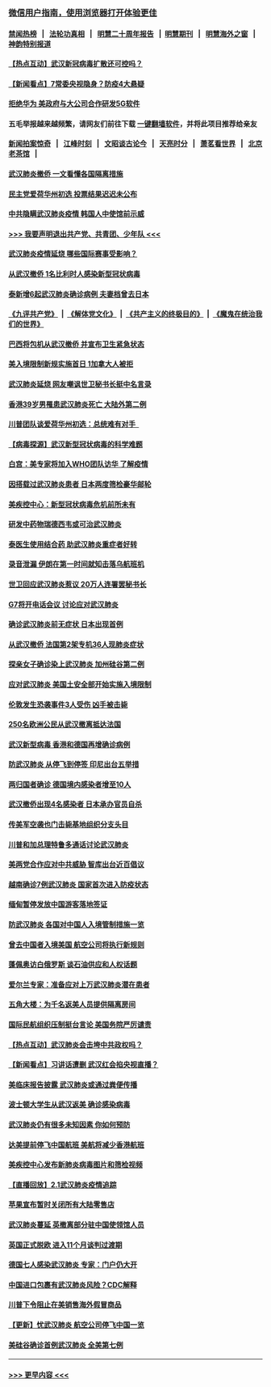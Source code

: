 ### [微信用户指南，使用浏览器打开体验更佳](https://github.com/gfw-breaker/banned-news1/blob/master/indexes/wechat-guide.md?t=0)
#### [禁闻热榜](热点新闻.md?t=0)  &nbsp;&nbsp;|&nbsp;&nbsp; [法轮功真相](https://github.com/gfw-breaker/truth/blob/master/README.md?t=0) &nbsp;&nbsp;|&nbsp;&nbsp; [明慧二十周年报告](https://github.com/gfw-breaker/mh-reports/blob/master/README.md?t=0) &nbsp;&nbsp;|&nbsp;&nbsp;[明慧期刊](https://github.com/gfw-breaker/mh-qikan) &nbsp;&nbsp;|&nbsp;&nbsp; [明慧海外之窗](https://github.com/gfw-breaker/mh-news/blob/master/README.md?t=0) &nbsp;&nbsp;|&nbsp;&nbsp; [神韵特别报道](https://github.com/gfw-breaker/mh-news/blob/master/shenyun.md?t=0)
#### [【热点互动】武汉新冠病毒扩散还可控吗？](../pages/nsc418/n11844750.md?t=02051301) 
#### [【新闻看点】7常委央视隐身？防疫4大悬疑](../pages/nsc418/n11844611.md?t=02051301) 
#### [拒绝华为 美政府与大公司合作研发5G软件](../pages/nsc418/n11844625.md?t=02051301) 
#### 五毛举报越来越频繁，请网友们前往下载 [一键翻墙软件](https://github.com/gfw-breaker/ssr-accounts)，并将此项目推荐给亲友
#### [新闻拍案惊奇](https://github.com/gfw-breaker/banned-news1/blob/master/pages/link4.md) &nbsp;&nbsp;|&nbsp;&nbsp; [江峰时刻](https://github.com/gfw-breaker/banned-news1/blob/master/pages/link4.md) &nbsp;&nbsp;|&nbsp;&nbsp; [文昭谈古论今](https://github.com/gfw-breaker/banned-news1/blob/master/pages/link4.md) &nbsp;&nbsp;|&nbsp;&nbsp; [天亮时分](https://github.com/gfw-breaker/banned-news1/blob/master/pages/link4.md) &nbsp;&nbsp;|&nbsp;&nbsp; [萧茗看世界](https://github.com/gfw-breaker/banned-news1/blob/master/pages/link4.md) &nbsp;&nbsp;|&nbsp;&nbsp; [北京老茶馆](https://github.com/gfw-breaker/banned-news1/blob/master/pages/link4.md) &nbsp;&nbsp;|&nbsp;&nbsp; 
#### [武汉肺炎撤侨 一文看懂各国隔离措施](../pages/nsc418/n11844216.md?t=02051301) 
#### [民主党爱荷华州初选 投票结果迟迟未公布](../pages/nsc418/n11844207.md?t=02051301) 
#### [中共隐瞒武汉肺炎疫情 韩国人中使馆前示威](../pages/nsc418/n11844084.md?t=02051301) 
#### [>>> 我要声明退出共产党、共青团、少年队 <<<](https://github.com/begood0513/goodnews/blob/master/quit/letter.md) 
#### [武汉肺炎疫情延烧 哪些国际赛事受影响？](../pages/nsc418/n11843958.md?t=02051301) 
#### [从武汉撤侨 1名比利时人感染新型冠状病毒](../pages/nsc418/n11843977.md?t=02051301) 
#### [泰新增6起武汉肺炎确诊病例 夫妻档曾去日本](../pages/nsc418/n11843900.md?t=02051301) 
#### [《九评共产党》](https://github.com/begood0513/9ping.md/blob/master/README.md) &nbsp;|&nbsp; [《解体党文化》](../../../../jtdwh.md/blob/master/README.md)  &nbsp;|&nbsp; [《共产主义的终极目的》](../../../../gczydzjmd.md/blob/master/README.md) &nbsp;|&nbsp; [《魔鬼在统治我们的世界》](../../../../mgztzwmdsj.md/blob/master/README.md) 
#### [巴西将包机从武汉撤侨 并宣布卫生紧急状态](../pages/nsc418/n11843418.md?t=02051301) 
#### [美入境限制新规实施首日 1加拿大人被拒](../pages/nsc418/n11843058.md?t=02051301) 
#### [武汉肺炎延烧 网友嘲讽世卫秘书长挺中名言录](../pages/nsc418/n11843056.md?t=02051301) 
#### [香港39岁男罹患武汉肺炎死亡 大陆外第二例](../pages/nsc418/n11843026.md?t=02051301) 
#### [川普团队谈爱荷华州初选：总统难有对手  ](../pages/nsc418/n11842867.md?t=02051301) 
#### [【病毒探源】武汉新型冠状病毒的科学难题](../pages/nsc418/n11842176.md?t=02051301) 
#### [白宫：美专家将加入WHO团队访华 了解疫情](../pages/nsc418/n11842198.md?t=02051301) 
#### [因搭载过武汉肺炎患者 日本两度筛检豪华邮轮](../pages/nsc418/n11842447.md?t=02051301) 
#### [美疾控中心：新型冠状病毒危机前所未有](../pages/nsc418/n11842406.md?t=02051301) 
#### [研发中药物瑞德西韦或可治武汉肺炎](../pages/nsc418/n11842100.md?t=02051301) 
#### [泰医生使用结合药 助武汉肺炎重症者好转](../pages/nsc418/n11842096.md?t=02051301) 
#### [录音泄漏 伊朗在第一时间就知击落乌航班机](../pages/nsc418/n11842002.md?t=02051301) 
#### [世卫回应武汉肺炎惹议 20万人连署罢秘书长](../pages/nsc418/n11841664.md?t=02051301) 
#### [G7将开电话会议 讨论应对武汉肺炎](../pages/nsc418/n11841658.md?t=02051301) 
#### [确诊武汉肺炎前无症状 日本出现首例](../pages/nsc418/n11841567.md?t=02051301) 
#### [从武汉撤侨 法国第2架专机36人现肺炎症状](../pages/nsc418/n11841382.md?t=02051301) 
#### [探亲女子确诊染上武汉肺炎 加州硅谷第二例](../pages/nsc418/n11839784.md?t=02051301) 
#### [应对武汉肺炎 美国土安全部开始实施入境限制](../pages/nsc418/n11839729.md?t=02051301) 
#### [伦敦发生恐袭事件3人受伤 凶手被击毙](../pages/nsc418/n11839442.md?t=02051301) 
#### [250名欧洲公民从武汉撤离抵达法国](../pages/nsc418/n11839438.md?t=02051301) 
#### [武汉新型病毒 香港和德国再增确诊病例](../pages/nsc418/n11839381.md?t=02051301) 
#### [防武汉肺炎 从停飞到停签 印尼出台五举措](../pages/nsc418/n11839282.md?t=02051301) 
#### [两归国者确诊 德国境内感染者增至10人](../pages/nsc418/n11839164.md?t=02051301) 
#### [武汉撤侨出现4名感染者 日本承办官员自杀](../pages/nsc418/n11839044.md?t=02051301) 
#### [传美军空袭也门击毙基地组织分支头目](../pages/nsc418/n11839210.md?t=02051301) 
#### [川普和加总理特鲁多通话讨论武汉肺炎](../pages/nsc418/n11839128.md?t=02051301) 
#### [美两党合作应对中共威胁 智库出台近百倡议](../pages/nsc418/n11838437.md?t=02051301) 
#### [越南确诊7例武汉肺炎 国家首次进入防疫状态](../pages/nsc418/n11838860.md?t=02051301) 
#### [缅甸暂停发放中国游客落地签证](../pages/nsc418/n11838730.md?t=02051301) 
#### [防武汉肺炎 各国对中国人入境管制措施一览](../pages/nsc418/n11838726.md?t=02051301) 
#### [曾去中国者入境美国 航空公司将执行新规则](../pages/nsc418/n11838375.md?t=02051301) 
#### [蓬佩奥访白俄罗斯 谈石油供应和人权话题](../pages/nsc418/n11838242.md?t=02051301) 
#### [爱尔兰专家：准备应对上万武汉肺炎潜在患者](../pages/nsc418/n11837978.md?t=02051301) 
#### [五角大楼：为千名返美人员提供隔离房间](../pages/nsc418/n11837831.md?t=02051301) 
#### [国际民航组织压制挺台言论 美国务院严厉谴责](../pages/nsc418/n11837791.md?t=02051301) 
#### [【热点互动】武汉肺炎会击垮中共政权吗？](../pages/nsc418/n11837779.md?t=02051301) 
#### [【新闻看点】习讲话遭删 武汉红会掐央视直播？](../pages/nsc418/n11837573.md?t=02051301) 
#### [美临床报告披露 武汉肺炎或通过粪便传播](../pages/nsc418/n11837626.md?t=02051301) 
#### [波士顿大学生从武汉返美 确诊感染病毒](../pages/nsc418/n11837580.md?t=02051301) 
#### [武汉肺炎仍有很多未知因素 你如何预防](../pages/nsc418/n11837666.md?t=02051301) 
#### [达美提前停飞中国航班 美航将减少香港航班](../pages/nsc418/n11837649.md?t=02051301) 
#### [美疾控中心发布新肺炎病毒图片和筛检视频](../pages/nsc418/n11837491.md?t=02051301) 
#### [【直播回放】2.1武汉肺炎疫情追踪](../pages/nsc418/n11837232.md?t=02051301) 
#### [苹果宣布暂时关闭所有大陆零售店](../pages/nsc418/n11837097.md?t=02051301) 
#### [武汉肺炎蔓延 英撤离部分驻中国使领馆人员](../pages/nsc418/n11837061.md?t=02051301) 
#### [英国正式脱欧 进入11个月谈判过渡期](../pages/nsc418/n11836911.md?t=02051301) 
#### [德国七人感染武汉肺炎 专家：门户仍大开](../pages/nsc418/n11836344.md?t=02051301) 
#### [中国进口包裹有武汉肺炎风险？CDC解释](../pages/nsc418/n11836321.md?t=02051301) 
#### [川普下令阻止在美销售海外假冒商品](../pages/nsc418/n11836261.md?t=02051301) 
#### [【更新】忧武汉肺炎 航空公司停飞中国一览](../pages/nsc418/n11835931.md?t=02051301) 
#### [美硅谷确诊首例武汉肺炎 全美第七例](../pages/nsc418/n11836093.md?t=02051301) 

----
#### [ >>> 更早内容 <<< ](../indexes/nsc418-earlier.md)
